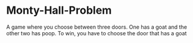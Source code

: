 # Monty-Hall-Problem
A game where you choose between three doors. One has a goat and the other two has poop. To win, you have to choose the door that has a goat
